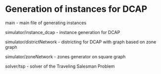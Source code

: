 # Generation of instances for DCAP 

main - main file of generating instances

simulator/instance_dcap - instance generation for DCAP

simulator/districtNetwork - districting for DCAP with graph based on zone graph

simulator/zoneNetwork - zones generator on square graph 

solver/tsp -  solver of the Traveling Salesman Problem
